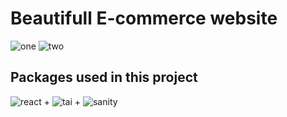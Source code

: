 # Beautifull E-commerce website


![one](https://github.com/user-attachments/assets/00ab910e-92d2-41b4-a5ce-ea5e8d618329)
![two](https://github.com/user-attachments/assets/d380d1e2-26e6-4852-955f-bc7e8aaf9b6e)


## Packages used in this project
![react](https://github.com/user-attachments/assets/7c4108f6-d736-493b-b291-b43648dd6092) + ![tai](https://github.com/user-attachments/assets/2e7dd67f-2105-43df-a44a-ec87a943ca86) + ![sanity](https://github.com/user-attachments/assets/6344db17-7d49-4a3e-b578-44ba05bf0735)
